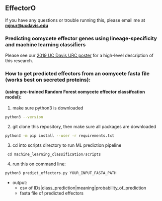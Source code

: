 ## EffectorO

If you have any questions or trouble running this, please email me at **mjnur@ucdavis.edu**

### Predicting oomycete effector genes using lineage-specificity and machine learning classifiers

Please see our [2019 UC Davis URC poster](https://drive.google.com/file/d/1n7ccBZi6c5K6h600u0lF9xnMRiMtKWVa/view?usp=sharing) for a high-level description of this research.


### How to get predicted effectors from an oomycete fasta file (works best on secreted proteins):

#### (using pre-trained Random Forest oomycete effector classifcation model):

1) make sure python3 is downloaded
  ```bash
  python3 --version
  ```
2) git clone this repository, then make sure all packages are downloaded
  ```bash
  python3 -m pip install --user -r requirements.txt
  ```
3) cd into scripts directory to run ML prediction pipeline
  ```python
   cd machine_learning_classification/scripts
  ```
4) run this on command line:

```python
python3 predict_effectors.py YOUR_INPUT_FASTA_PATH
```

- output:
  - csv of IDs|class_prediction|meaning|probability_of_prediction
  - fasta file of predicted effectors
